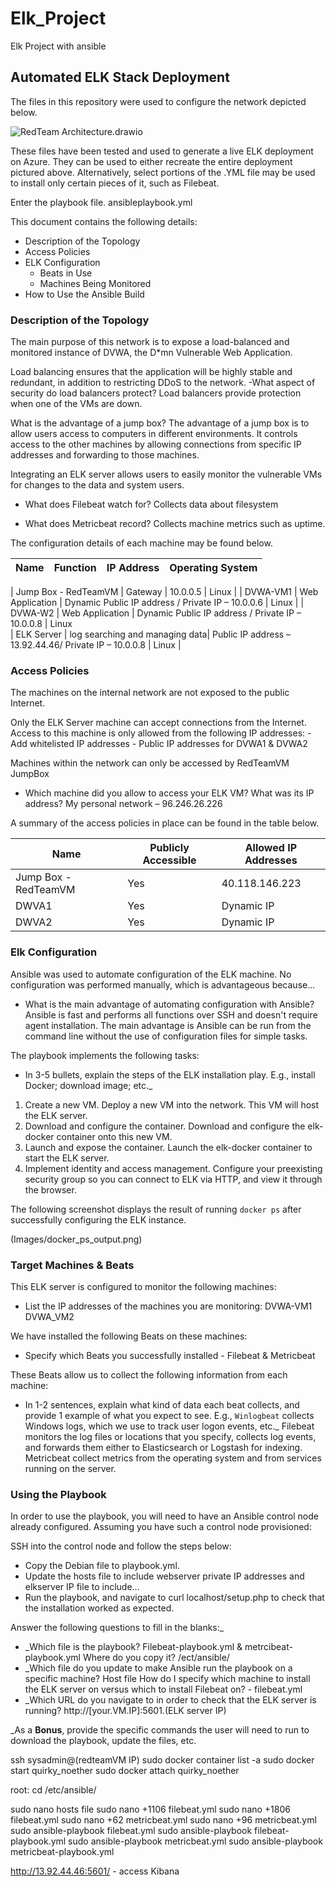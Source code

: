 # Elk_Project
Elk Project with ansible
## Automated ELK Stack Deployment

The files in this repository were used to configure the network depicted below.

![RedTeam Architecture.drawio](https://drive.google.com/file/d/1za-f8II-_IwPOhgblL4Le3qeXshRDdte/view?usp=sharing)

These files have been tested and used to generate a live ELK deployment on Azure. They can be used to either recreate the entire deployment pictured above. Alternatively, select portions of the .YML file may be used to install only certain pieces of it, such as Filebeat.

Enter the playbook file. ansibleplaybook.yml

This document contains the following details:
- Description of the Topology
- Access Policies
- ELK Configuration
  - Beats in Use
  - Machines Being Monitored
- How to Use the Ansible Build


### Description of the Topology

The main purpose of this network is to expose a load-balanced and monitored instance of DVWA, the D*mn Vulnerable Web Application.

Load balancing ensures that the application will be highly stable and redundant, in addition to restricting DDoS to the network.
-What aspect of security do load balancers protect? 
         Load balancers provide protection when one of the VMs are down.

What is the advantage of a jump box? 
  The advantage of a jump box is to allow users access to computers in different environments.  It controls access to the other machines by allowing connections from specific IP   addresses and forwarding to those machines.

Integrating an ELK server allows users to easily monitor the vulnerable VMs for changes to the data and system users.
- What does Filebeat watch for? 
         Collects data about filesystem

- What does Metricbeat record?
         Collects machine metrics such as uptime.

The configuration details of each machine may be found below.


| Name     | Function | IP Address | Operating System |
|----------|----------|------------|------------------|

| Jump Box - RedTeamVM | Gateway  | 10.0.0.5   | Linux  |
| DVWA-VM1 |  Web Application  |   Dynamic Public IP address / Private IP – 10.0.0.6  |   Linux  |
| DVWA-W2  |    Web Application   |   Dynamic Public IP address / Private IP – 10.0.0.8     |  Linux  
| ELK Server |    log searching and managing data|   Public IP address – 13.92.44.46/ Private IP – 10.0.0.8  |  Linux  |


### Access Policies

The machines on the internal network are not exposed to the public Internet. 

Only the ELK Server machine can accept connections from the Internet. Access to this machine is only allowed from the following IP addresses:
-Add whitelisted IP addresses - Public IP addresses for DVWA1 & DVWA2

Machines within the network can only be accessed by RedTeamVM JumpBox

- Which machine did you allow to access your ELK VM? What was its IP address? My personal network – 96.246.26.226

A summary of the access policies in place can be found in the table below.

| Name     | Publicly Accessible | Allowed IP Addresses |
|----------|---------------------|----------------------|
| Jump Box - RedTeamVM | Yes  | 40.118.146.223    |
|  DWVA1    |    Yes    |    Dynamic IP   |
|   DWVA2    |    Yes   |    Dynamic IP   |


### Elk Configuration

Ansible was used to automate configuration of the ELK machine. No configuration was performed manually, which is advantageous because...
- What is the main advantage of automating configuration with Ansible?
         Ansible is fast and performs all functions over SSH and doesn't require agent installation. The main advantage is Ansible can be run from the command line without the use of configuration files for simple tasks.

The playbook implements the following tasks:
- In 3-5 bullets, explain the steps of the ELK installation play. E.g., install Docker; download image; etc._
1.	Create a new VM. Deploy a new VM into the network. This VM will host the ELK server.
2.	Download and configure the container. Download and configure the elk-docker container onto this new VM.
3.	Launch and expose the container. Launch the elk-docker container to start the ELK server.
4.	Implement identity and access management. Configure your preexisting security group so you can connect to ELK via HTTP, and view it through the browser.


The following screenshot displays the result of running `docker ps` after successfully configuring the ELK instance.

(Images/docker_ps_output.png)

### Target Machines & Beats
This ELK server is configured to monitor the following machines:
- List the IP addresses of the machines you are monitoring:
         DVWA-VM1
         DVWA_VM2


We have installed the following Beats on these machines:
- Specify which Beats you successfully installed - Filebeat & Metricbeat

These Beats allow us to collect the following information from each machine:
- In 1-2 sentences, explain what kind of data each beat collects, and provide 1 example of what you expect to see. E.g., `Winlogbeat` collects Windows logs, which we use to track user logon events, etc._
         Filebeat monitors the log files or locations that you specify, collects log events, and forwards them either to Elasticsearch or Logstash for indexing.
         Metricbeat collect metrics from the operating system and from services running on the server.


### Using the Playbook
In order to use the playbook, you will need to have an Ansible control node already configured. Assuming you have such a control node provisioned: 

SSH into the control node and follow the steps below:
- Copy the Debian file to playbook.yml.
- Update the hosts file to include webserver private IP addresses and elkserver IP file to include...
- Run the playbook, and navigate to curl localhost/setup.php to check that the installation worked as expected.

Answer the following questions to fill in the blanks:_
- _Which file is the playbook? Filebeat-playbook.yml & metrcibeat-playbook.yml 
   Where do you copy it?  /ect/ansible/
- _Which file do you update to make Ansible run the playbook on a specific machine? Host file 
   How do I specify which machine to install the ELK server on versus which to install Filebeat on? - filebeat.yml 
- _Which URL do you navigate to in order to check that the ELK server is running? http://[your.VM.IP]:5601.(ELK server IP)

_As a **Bonus**, provide the specific commands the user will need to run to download the playbook, update the files, etc.

ssh sysadmin@(redteamVM IP)
sudo docker container list -a
sudo docker start quirky_noether
sudo docker attach quirky_noether

root: cd /etc/ansible/

sudo nano hosts file
sudo nano +1106 filebeat.yml
sudo nano +1806 filebeat.yml
sudo nano +62 metricbeat.yml
sudo nano +96 metricbeat.yml
sudo ansible-playbook filebeat.yml
sudo ansible-playbook filebeat-playbook.yml
sudo ansible-playbook metricbeat.yml
sudo ansible-playbook metricbeat-playbook.yml

http://13.92.44.46:5601/ - access Kibana
